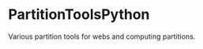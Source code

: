 PartitionToolsPython
====================

Various partition tools for webs and computing partitions.
